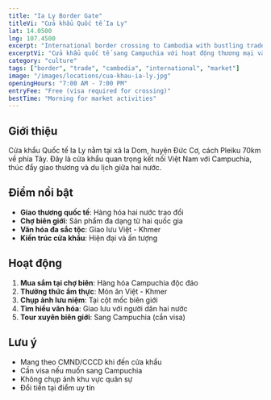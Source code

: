 ```yaml
---
title: "Ia Ly Border Gate"
titleVi: "Cửa khẩu Quốc tế Ia Ly"
lat: 14.0500
lng: 107.4500
excerpt: "International border crossing to Cambodia with bustling trade and cultural exchange"
excerptVi: "Cửa khẩu quốc tế sang Campuchia với hoạt động thương mại và giao lưu văn hóa sôi động"
category: "culture"
tags: ["border", "trade", "cambodia", "international", "market"]
image: "/images/locations/cua-khau-ia-ly.jpg"
openingHours: "7:00 AM - 7:00 PM"
entryFee: "Free (visa required for crossing)"
bestTime: "Morning for market activities"
---
```


## Giới thiệu

Cửa khẩu Quốc tế Ia Ly nằm tại xã Ia Dom, huyện Đức Cơ, cách Pleiku 70km về phía Tây. Đây là cửa khẩu quan trọng kết nối Việt Nam với Campuchia, thúc đẩy giao thương và du lịch giữa hai nước.

## Điểm nổi bật

- **Giao thương quốc tế**: Hàng hóa hai nước trao đổi
- **Chợ biên giới**: Sản phẩm đa dạng từ hai quốc gia
- **Văn hóa đa sắc tộc**: Giao lưu Việt - Khmer
- **Kiến trúc cửa khẩu**: Hiện đại và ấn tượng

## Hoạt động

1. **Mua sắm tại chợ biên**: Hàng hóa Campuchia độc đáo
2. **Thưởng thức ẩm thực**: Món ăn Việt - Khmer
3. **Chụp ảnh lưu niệm**: Tại cột mốc biên giới
4. **Tìm hiểu văn hóa**: Giao lưu với người dân hai nước
5. **Tour xuyên biên giới**: Sang Campuchia (cần visa)

## Lưu ý

- Mang theo CMND/CCCD khi đến cửa khẩu
- Cần visa nếu muốn sang Campuchia
- Không chụp ảnh khu vực quân sự
- Đổi tiền tại điểm uy tín
